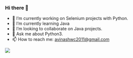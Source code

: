 ### Hi there 👋



- 🔭 I’m currently working on Selenium projects with Python.
- 🌱 I’m currently learning Java
- 👯 I’m looking to collaborate on Java projects.
- 💬 Ask me about Python3.
- 📫 How to reach me: avinashwc2011@gmail.com

<img src="https://github-readme-stats.vercel.app/api?username=Viwarrior&&show_icons=true&title_color=ffffff&icon_color=21b1f&text_color=daf7dc&bg_color=151515">

